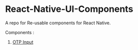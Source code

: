 # React-Native-UI-Components

A repo for Re-usable components for React Native.

Components :

1. [OTP Input](https://github.com/kartikeyvaish/React-Native-UI-Components/tree/main/src/OTP%20Input)
